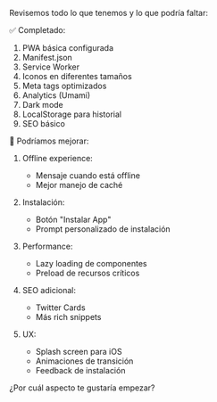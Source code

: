 Revisemos todo lo que tenemos y lo que podría faltar:

✅ Completado:

1. PWA básica configurada
2. Manifest.json
3. Service Worker
4. Iconos en diferentes tamaños
5. Meta tags optimizados
6. Analytics (Umami)
7. Dark mode
8. LocalStorage para historial
9. SEO básico

🔄 Podríamos mejorar:

1. Offline experience:

   - Mensaje cuando está offline
   - Mejor manejo de caché
2. Instalación:

   - Botón "Instalar App"
   - Prompt personalizado de instalación
3. Performance:

   - Lazy loading de componentes
   - Preload de recursos críticos
4. SEO adicional:

   - Twitter Cards
   - Más rich snippets
5. UX:

   - Splash screen para iOS
   - Animaciones de transición
   - Feedback de instalación

¿Por cuál aspecto te gustaría empezar?
